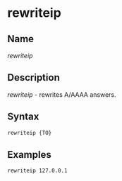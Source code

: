 
# rewriteip

## Name

*rewriteip*

## Description

*rewriteip* - rewrites A/AAAA answers.

## Syntax

~~~ txt
rewriteip {TO}
~~~

## Examples

~~~ corefile
rewriteip 127.0.0.1
~~~
